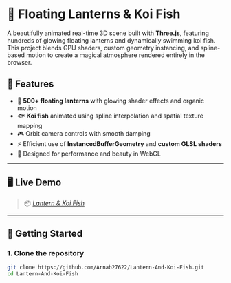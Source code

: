 # 🏮 Floating Lanterns & Koi Fish

A beautifully animated real-time 3D scene built with **Three.js**, featuring hundreds of glowing floating lanterns and dynamically swimming koi fish. This project blends GPU shaders, custom geometry instancing, and spline-based motion to create a magical atmosphere rendered entirely in the browser.

## 🌟 Features

- 🏮 **500+ floating lanterns** with glowing shader effects and organic motion
- 🐟 **Koi fish** animated using spline interpolation and spatial texture mapping
- 🎮 Orbit camera controls with smooth damping
- ⚡ Efficient use of **InstancedBufferGeometry** and **custom GLSL shaders**
- 🌌 Designed for performance and beauty in WebGL

---

## 🖥️ Live Demo

> 📦 *[Lantern & Koi Fish](https://arnab27622.github.io/Lantern-And-Koi-Fish/)*

---

## 🚀 Getting Started

### 1. Clone the repository

```bash
git clone https://github.com/Arnab27622/Lantern-And-Koi-Fish.git
cd Lantern-And-Koi-Fish
